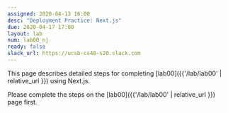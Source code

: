 ```yaml
---
assigned: 2020-04-13 16:00
desc: "Deployment Practice: Next.js"
due: 2020-04-17 17:00
layout: lab
num: lab00_nj
ready: false
slack_url: https://ucsb-cs48-s20.slack.com
---
```


This page describes detailed steps for completing [lab00]({{'/lab/lab00' | relative_url }}) using Next.js.

Please complete the steps on the [lab00]({{'/lab/lab00' | relative_url }}) page first.
